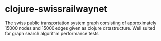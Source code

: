 clojure-swissrailwaynet
=======================

The swiss public transportation system graph consisting of approximately 15000 nodes and 15000 edges given as clojure datastructure. Well suited for graph search algorithm performance tests
